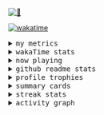 [![🐙](https://hits.seeyoufarm.com/api/count/incr/badge.svg?url=https%3A%2F%2Fgithub.com%2Fktnkk%2Fhit-counter&count_bg=%23070707&title_bg=%23070707&icon=&icon_color=%23E7E7E7&title=visitors&edge_flat=true)](https://hits.seeyoufarm.com)

[![wakatime](https://wakatime.com/badge/user/43ee8060-219a-4cc8-b7a0-9a681ab5a8a7.svg)](https://wakatime.com/@43ee8060-219a-4cc8-b7a0-9a681ab5a8a7)

<details>
  <summary> <samp>my metrics</samp></summary>
  
  <br>
  
 ![🐳](https://github.com/kkhys/kkhys/blob/main/github-metrics.svg)
  
  ***
</details>

<details>
  <summary> <samp>wakaTime stats</samp></summary>
  
  <br>
  
<!--START_SECTION:waka-->
![Code Time](http://img.shields.io/badge/Code%20Time-513%20hrs%2034%20mins-blue)

**🐱 My GitHub Data** 

> 📦 5.0 MB Used in GitHub's Storage 
 > 
> 🏆 1,806 Contributions in the Year 2023
 > 
> 💼 Opted to Hire
 > 
> 📜 3 Public Repositories 
 > 
> 🔑 56 Private Repositories 
 > 
**I'm an Early 🐤** 

```text
🌞 Morning                8122 commits        ███████████░░░░░░░░░░░░░░   43.30 % 
🌆 Daytime                4279 commits        ██████░░░░░░░░░░░░░░░░░░░   22.81 % 
🌃 Evening                5464 commits        ███████░░░░░░░░░░░░░░░░░░   29.13 % 
🌙 Night                  894 commits         █░░░░░░░░░░░░░░░░░░░░░░░░   04.77 % 
```
📅 **I'm Most Productive on Monday** 

```text
Monday                   3471 commits        █████░░░░░░░░░░░░░░░░░░░░   18.50 % 
Tuesday                  3200 commits        ████░░░░░░░░░░░░░░░░░░░░░   17.06 % 
Wednesday                3381 commits        █████░░░░░░░░░░░░░░░░░░░░   18.02 % 
Thursday                 3044 commits        ████░░░░░░░░░░░░░░░░░░░░░   16.23 % 
Friday                   3162 commits        ████░░░░░░░░░░░░░░░░░░░░░   16.86 % 
Saturday                 1294 commits        ██░░░░░░░░░░░░░░░░░░░░░░░   06.90 % 
Sunday                   1207 commits        ██░░░░░░░░░░░░░░░░░░░░░░░   06.43 % 
```


📊 **This Week I Spent My Time On** 

```text
🕑︎ Time Zone: Asia/Tokyo

💬 Programming Languages: 
Other                    31 hrs 53 mins      ████████████████████░░░░░   78.83 % 
TypeScript               3 hrs 58 mins       ██░░░░░░░░░░░░░░░░░░░░░░░   09.81 % 
JSON                     3 hrs 28 mins       ██░░░░░░░░░░░░░░░░░░░░░░░   08.60 % 
JavaScript               15 mins             ░░░░░░░░░░░░░░░░░░░░░░░░░   00.65 % 
TSConfig                 13 mins             ░░░░░░░░░░░░░░░░░░░░░░░░░   00.56 % 

🔥 Editors: 
Chrome                   31 hrs 53 mins      ████████████████████░░░░░   78.83 % 
WebStorm                 8 hrs 24 mins       █████░░░░░░░░░░░░░░░░░░░░   20.78 % 
RubyMine                 5 mins              ░░░░░░░░░░░░░░░░░░░░░░░░░   00.23 % 
DataGrip                 4 mins              ░░░░░░░░░░░░░░░░░░░░░░░░░   00.17 % 

💻 Operating System: 
Linux                    31 hrs 53 mins      ████████████████████░░░░░   78.83 % 
Mac                      8 hrs 33 mins       █████░░░░░░░░░░░░░░░░░░░░   21.17 % 
```


 Last Updated on 2023/04/12 18:45:31 UTC
<!--END_SECTION:waka-->
  
  ***
</details>


<details>
  <summary> <samp>now playing</samp></summary>
  
  <br>
 
 [![🐟](https://spotify-github-profile.vercel.app/api/view?uid=31ryofms4dnv7mrohhepo4c4zgqu&cover_image=true&theme=default&show_offline=false&background_color=121212&bar_color=53b14f&bar_color_cover=false)](https://open.spotify.com/user/31ryofms4dnv7mrohhepo4c4zgqu)
  
  ***
</details>

<details>
  <summary> <samp>github readme stats</samp></summary>
  
  <br>
  
 <p align="left"> 
  <img alt="🐠" src="https://github-readme-stats.vercel.app/api?username=kkhys&count_private=true&show_icons=true&theme=dark&include_all_commits=true" />
  <img alt="🐟" src="https://github-readme-stats.vercel.app/api/top-langs/?username=kkhys&layout=compact&theme=dark&langs_count=10&hide=HTML,CSS,SCSS" />
</p>
  
  ***
</details>

<details>
  <summary> <samp>profile trophies</samp></summary>
  
  <br>
  
  [![🐬](https://github-profile-trophy.vercel.app/?username=kkhys&rank=SECRET,SSS,SS,S,AAA,AA,A&theme=darkhub&row=1&margin-w=10&no-bg=true)](https://github.com/ryo-ma/github-profile-trophy)
  
  ***
</details>

<details>
  <summary> <samp>summary cards</samp></summary>
  
  <br>
  
  ![🐋](https://github-profile-summary-cards.vercel.app/api/cards/profile-details?username=kkhys&theme=github_dark)
  ![🦑](https://github-profile-summary-cards.vercel.app/api/cards/repos-per-language?username=kkhys&theme=github_dark)
  ![🦭](https://github-profile-summary-cards.vercel.app/api/cards/most-commit-language?username=kkhys&theme=github_dark)
  ![🦀](https://github-profile-summary-cards.vercel.app/api/cards/stats?username=kkhys&theme=github_dark)
  ![🦈](https://github-profile-summary-cards.vercel.app/api/cards/productive-time?username=kkhys&theme=github_dark)
  
  ***
</details>

<details>
  <summary> <samp>streak stats</samp></summary>
  
  <br>
  
  [![🐠](http://github-readme-streak-stats.herokuapp.com?user=kkhys&theme=dark)](https://git.io/streak-stats)
  
  ***
</details>

<details>
  <summary> <samp>activity graph</samp></summary>
  
  <br>
  
  [![🐡](https://github-readme-activity-graph.cyclic.app/graph?username=kkhys&theme=xcode)](https://github.com/ashutosh00710/github-readme-activity-graph)
  
  ***
</details>
